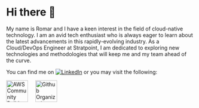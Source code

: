 # Hi there 👋

My name is Romar and I have a keen interest in the field of cloud-native technology.  I am an avid tech enthusiast who is always eager to learn about the latest advancements in this rapidly-evolving industry. As a Cloud/DevOps Engineer at Stratpoint, I am dedicated to exploring new technologies and methodologies that will keep me and my team ahead of the curve.

You can find me on [![LinkedIn](https://img.shields.io/badge/LinkedIn-romarcablao-blue)](https://linkedin.com/in/romarcablao) or you may visit the following:
    
<a href="https://aws.amazon.com/developer/community/community-builders/community-builders-directory/?cb-cards.sort-by=item.additionalFields.cbName&cb-cards.sort-order=asc&awsf.builder-category=cb-type%23containers&awsf.location=location%23apac&awsf.year=*all&cb-cards.q=Romar%2BCablao&cb-cards.q_operator=AND"><img height="58" alt="AWS Community Builder" src="https://user-images.githubusercontent.com/25379724/110136533-cd24a380-7d9d-11eb-9d12-6100768b95d9.png"></a> &nbsp; &nbsp; <a href="https://github.com/thecloudspark"><img height="58" alt="Github Organization" src="https://avatars.githubusercontent.com/u/103757323?s=400&u=04a3a7558010d9e2593fc4bd93e9ab8cb426b0e9&v=4"></a>
